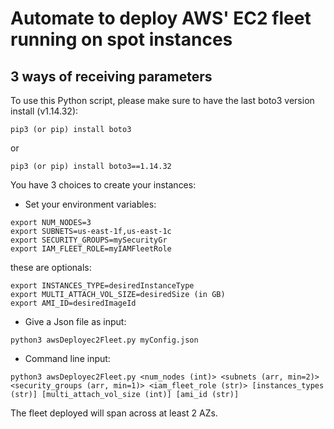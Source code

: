 # Automate to deploy AWS' EC2 fleet running on spot instances

## 3 ways of receiving parameters

To use this Python script, please make sure to have the last boto3 version install (v1.14.32):
```
pip3 (or pip) install boto3
```
or 
```
pip3 (or pip) install boto3==1.14.32
```

You have 3 choices to create your instances:

-   Set your environment variables:
```
export NUM_NODES=3
export SUBNETS=us-east-1f,us-east-1c
export SECURITY_GROUPS=mySecurityGr
export IAM_FLEET_ROLE=myIAMFleetRole
```
these are optionals:
```
export INSTANCES_TYPE=desiredInstanceType
export MULTI_ATTACH_VOL_SIZE=desiredSize (in GB)
export AMI_ID=desiredImageId
```

-   Give a Json file as input:

```
python3 awsDeployec2Fleet.py myConfig.json
```

- Command line input:
```
python3 awsDeployec2Fleet.py <num_nodes (int)> <subnets (arr, min=2)> <security_groups (arr, min=1)> <iam_fleet_role (str)> [instances_types (str)] [multi_attach_vol_size (int)] [ami_id (str)]
```

The fleet deployed will span across at least 2 AZs.